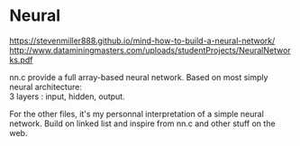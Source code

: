 # Neural
https://stevenmiller888.github.io/mind-how-to-build-a-neural-network/
http://www.dataminingmasters.com/uploads/studentProjects/NeuralNetworks.pdf

nn.c provide a full array-based neural network. Based on most simply neural architecture:                        
3 layers : input, hidden, output.


For the other files, it's my personnal interpretation of a simple neural network.
Build on linked list and inspire from nn.c and other stuff on the web.
